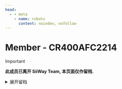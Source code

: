 ```yaml
---
head:
  - - meta
    - name: robots
      content: noindex, nofollow
---
```


# Member - CR400AFC2214

> [!IMPORTANT]
> **此成员已离开 SiiWay Team, 本页面仅作留档.**

<details>
<summary>展开留档</summary>

2214，朱**，（即将）13，Beijing,China，~~小南梁，SiiWay最压抑成员~~

刚刚加入SiiWay的小萌新一枚，还是火车迷和~~三国杀玩家~~

开发者，尤喜 Python，有 3 年开发经验，以及C++，有 2 年开发经验。


## 已经有发行版的项目

### 三国杀牌堆管理工具

一个用于管理三国杀牌堆的程序，基于flask

* [GitHub](https://github.com/tianyuzpr/sgs-card-shuffler)

### Sleepy Fast Settings

在windows上快速调整sleepy设置的项目

* [Github](https://github.com/sleepy-project/sleepy/blob/main/client/win_settings.py)
  
## 计划中的项目

### Sleepy HarmonyOS cilent

一个sleepy客户端，但是基于HarmonyOS5，还有可能兼容手表心率

## Contact

**警告！由于本人开学，加之设备被没收，有可能上一秒还在发消息下一秒直接④**
**均为正常情况！！！**

GitHub: [tianyuzpr](https://github.com/tianyuzpr)

Discord: [tianyu_mc](https://discord.com/users/1395560368390148128)

Telegram: [CR400AFC2214](https://t.me/CR400AFC2214) 不常用，请勿用此方法联系我

Bilibili: [CR200J-1052](https://space.bilibili.com/3461577076378165) (UID `3461577076378165`)

Email: [`t****u[@]s****y.top`](https://siiway.top/t/m/tianyu)

~~视奸~~ 状态站: [cr200j1052.dpdns.org](https://cr200j1052.dpdns.org) ~~你大概率上不去~~

</details>
